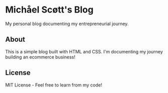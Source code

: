 # Michåel Scøtt's Blog

My personal blog documenting my entrepreneurial journey.

## About

This is a simple blog built with HTML and CSS. I'm documenting my journey building an ecommerce business!

## License

MIT License - Feel free to learn from my code!
